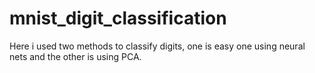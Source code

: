 # mnist_digit_classification
Here i used two methods to classify digits, one is easy one using neural nets and the other is using PCA.
